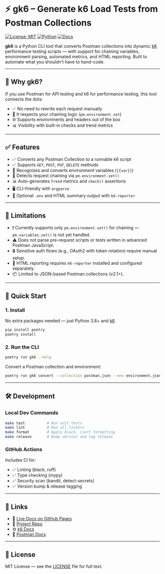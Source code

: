 # ⚡ gk6 – Generate k6 Load Tests from Postman Collections

[![License: MIT](https://img.shields.io/badge/License-MIT-yellow.svg)](/LICENSE)
[![Python](https://img.shields.io/badge/Python-3.8%2B-blue)](https://www.python.org/)
[![Docs](https://img.shields.io/badge/Docs-GitHub%20Pages-blue)](https://gopikrishna4595.github.io/gk6/)

**gk6** is a Python CLI tool that converts Postman collections into dynamic [k6](https://k6.io) performance testing scripts — with support for chaining variables, environment parsing, automated metrics, and HTML reporting. Built to automate what you shouldn’t have to hand-code.

---

## 🎯 Why gk6?

If you use Postman for API testing and k6 for performance testing, this tool connects the dots:

- ✅ No need to rewrite each request manually
- 🔁 It respects your chaining logic (`pm.environment.set`)
- 🌐 Supports environments and headers out of the box
- 📊 Visibility with built-in checks and trend metrics

---

## ✅ Features

- ✅ Converts any Postman Collection to a runnable k6 script
- ✅ Supports `GET`, `POST`, `PUT`, `DELETE` methods
- 🔄 Recognizes and converts environment variables (`{{var}}`)
- 🔁 Detects request chaining via `pm.environment.set()`
- 📊 Auto-generates `Trend` metrics and `check()` assertions
- 🖥 CLI-friendly with `argparse`
- 📄 Optional `.env` and HTML summary output with `k6-reporter`

---

## 🧱 Limitations

* ❗ Currently supports only `pm.environment.set()` for chaining — `pm.variables.set()` is not yet handled.
* ⚠️ Does not parse pre-request scripts or tests written in advanced Postman JavaScript.
* 🔒 Sensitive auth flows (e.g., OAuth2 with token rotation) require manual setup.
* 📄 HTML reporting requires `k6-reporter` installed and configured separately.
* 📦 Limited to JSON-based Postman collections (v2.1+).

---

## 🚀 Quick Start

### 1. Install

No extra packages needed — just Python 3.8+ and [k6](https://k6.io/docs/getting-started/installation)

```bash
pip install poetry
poetry install
```

### 2. Run the CLI

```bash
poetry run gk6 --help
```

Convert a Postman collection and environment:

```bash
poetry run gk6 convert --collection postman.json --env environment.json
```

---

## 🛠 Development

### Local Dev Commands

```bash
make test          # Run unit tests
make lint          # Run all linters
make format        # Apply black, isort formatting
make release       # Bump version and tag release
```

### GitHub Actions

Includes CI for:

* ✅ Linting (black, ruff)
* ✅ Type checking (mypy)
* ✅ Security scan (bandit, detect-secrets)
* ✅ Version bump & release tagging


---

## 🔗 Links

* 📄 [Live Docs on GitHub Pages](https://gopikrishna4595.github.io/gk6/)
* 🐙 [Project Repo](https://github.com/gopikrishna4595/gk6)
* ⚙️ [k6 Docs](https://k6.io/docs/)
* 🧪 [Postman Docs](https://learning.postman.com/docs/)

---

## 📄 License

MIT License — see the [LICENSE](LICENSE) file for full text.
